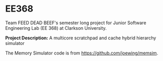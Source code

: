 # EE368
Team FEED DEAD BEEF's semester long project for Junior Software Engineering Lab (EE 368) at Clarkson University. 

**Project Description:** A multicore scratchpad and cache hybrid hierarchy simulator

The Memory Simulator code is from https://github.com/joewing/memsim.
